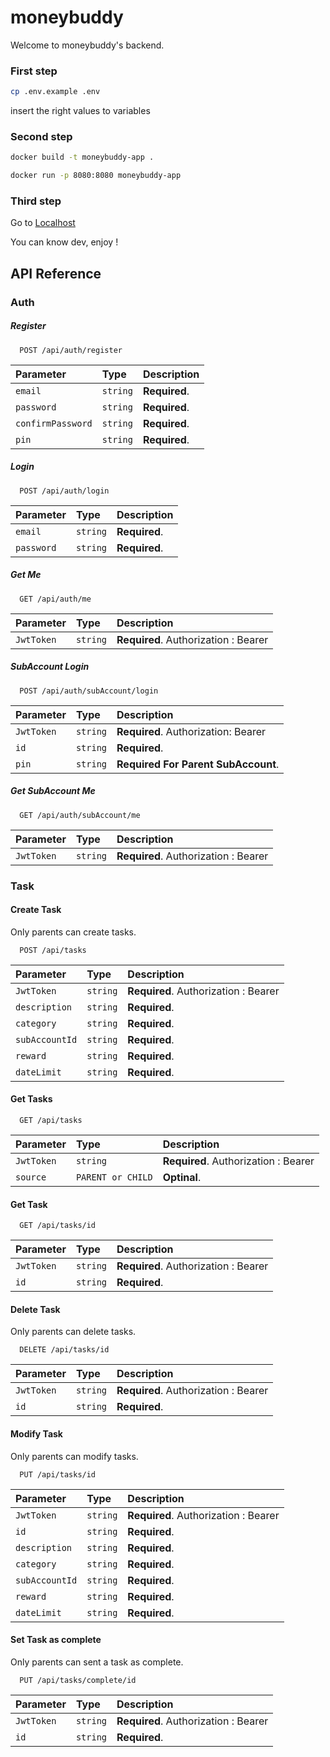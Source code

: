 # moneybuddy

Welcome to moneybuddy's backend.

### First step

```bash
cp .env.example .env
```

insert the right values to variables

### Second step

```bash
docker build -t moneybuddy-app .
```

```bash
docker run -p 8080:8080 moneybuddy-app
```

### Third step

Go to [Localhost](http://localhost:8080)

You can know dev, enjoy !

## API Reference

### Auth

##### Register

```http
  POST /api/auth/register
```

| Parameter         | Type     | Description   |
| :---------------- | :------- | :------------ |
| `email`           | `string` | **Required**. |
| `password`        | `string` | **Required**. |
| `confirmPassword` | `string` | **Required**. |
| `pin`             | `string` | **Required**. |

##### Login

```http
  POST /api/auth/login
```

| Parameter  | Type     | Description   |
| :--------- | :------- | :------------ |
| `email`    | `string` | **Required**. |
| `password` | `string` | **Required**. |

##### Get Me

```http
  GET /api/auth/me
```

| Parameter  | Type     | Description                          |
| :--------- | :------- | :----------------------------------- |
| `JwtToken` | `string` | **Required**. Authorization : Bearer |

##### SubAccount Login

```http
  POST /api/auth/subAccount/login
```

| Parameter  | Type     | Description                         |
| :--------- | :------- | :---------------------------------- |
| `JwtToken` | `string` | **Required**. Authorization: Bearer |
| `id`       | `string` | **Required**.                       |
| `pin`      | `string` | **Required For Parent SubAccount**. |

##### Get SubAccount Me

```http
  GET /api/auth/subAccount/me
```

| Parameter  | Type     | Description                          |
| :--------- | :------- | :----------------------------------- |
| `JwtToken` | `string` | **Required**. Authorization : Bearer |

### Task

#### Create Task

Only parents can create tasks.

```http
  POST /api/tasks
```

| Parameter      | Type     | Description                          |
| :------------- | :------- | :----------------------------------- |
| `JwtToken`     | `string` | **Required**. Authorization : Bearer |
| `description`  | `string` | **Required**.                        |
| `category`     | `string` | **Required**.                        |
| `subAccountId` | `string` | **Required**.                        |
| `reward`       | `string` | **Required**.                        |
| `dateLimit`    | `string` | **Required**.                        |

#### Get Tasks

```http
  GET /api/tasks
```

| Parameter  | Type              | Description                          |
| :--------- | :---------------- | :----------------------------------- |
| `JwtToken` | `string`          | **Required**. Authorization : Bearer |
| `source`   | `PARENT or CHILD` | **Optinal**.                         |

#### Get Task

```http
  GET /api/tasks/id
```

| Parameter  | Type     | Description                          |
| :--------- | :------- | :----------------------------------- |
| `JwtToken` | `string` | **Required**. Authorization : Bearer |
| `id`       | `string` | **Required**.                        |

#### Delete Task

Only parents can delete tasks.

```http
  DELETE /api/tasks/id
```

| Parameter  | Type     | Description                          |
| :--------- | :------- | :----------------------------------- |
| `JwtToken` | `string` | **Required**. Authorization : Bearer |
| `id`       | `string` | **Required**.                        |

#### Modify Task

Only parents can modify tasks.

```http
  PUT /api/tasks/id
```

| Parameter      | Type     | Description                          |
| :------------- | :------- | :----------------------------------- |
| `JwtToken`     | `string` | **Required**. Authorization : Bearer |
| `id`           | `string` | **Required**.                        |
| `description`  | `string` | **Required**.                        |
| `category`     | `string` | **Required**.                        |
| `subAccountId` | `string` | **Required**.                        |
| `reward`       | `string` | **Required**.                        |
| `dateLimit`    | `string` | **Required**.                        |

#### Set Task as complete

Only parents can sent a task as complete.

```http
  PUT /api/tasks/complete/id
```

| Parameter  | Type     | Description                          |
| :--------- | :------- | :----------------------------------- |
| `JwtToken` | `string` | **Required**. Authorization : Bearer |
| `id`       | `string` | **Required**.                        |

